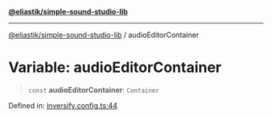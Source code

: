 [**@eliastik/simple-sound-studio-lib**](../README.md)

***

[@eliastik/simple-sound-studio-lib](../globals.md) / audioEditorContainer

# Variable: audioEditorContainer

> `const` **audioEditorContainer**: `Container`

Defined in: [inversify.config.ts:44](https://github.com/Eliastik/simple-sound-studio-lib/blob/b65a8fd23e374795fe23a2588430ae96578f8619/lib/inversify.config.ts#L44)
